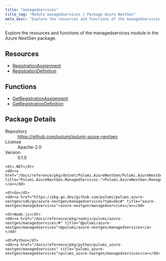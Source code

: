 ```yaml
---
title: "managedservices"
title_tag: "Module managedservices | Package Azure NextGen"
meta_desc: "Explore the resources and functions of the managedservices module in the Azure NextGen package."
---
```


<!-- WARNING: this file was generated by Pulumi Docs Generator. -->
<!-- Do not edit by hand unless you're certain you know what you are doing! -->

Explore the resources and functions of the managedservices module in the Azure NextGen package.

<h2 id="resources">Resources</h2>
<ul class="api">
    <li><a href="registrationassignment" title="RegistrationAssignment"><span class="symbol resource"></span>RegistrationAssignment</a></li>
    <li><a href="registrationdefinition" title="RegistrationDefinition"><span class="symbol resource"></span>RegistrationDefinition</a></li>
</ul>

<h2 id="functions">Functions</h2>
<ul class="api">
    <li><a href="getregistrationassignment" title="GetRegistrationAssignment"><span class="symbol function"></span>GetRegistrationAssignment</a></li>
    <li><a href="getregistrationdefinition" title="GetRegistrationDefinition"><span class="symbol function"></span>GetRegistrationDefinition</a></li>
</ul>

<h2 id="package-details">Package Details</h2>
<dl class="package-details">
	<dt>Repository</dt>
	<dd><a href="https://github.com/pulumi/pulumi-azure-nextgen">https://github.com/pulumi/pulumi-azure-nextgen</a></dd>
	<dt>License</dt>
	<dd>Apache-2.0</dd>
	<dt>Version</dt>
	<dd>0.1.0</dd>
</dl>



<dl class="tabular">

    <dt>.NET</dt>
    <dd><a href="/docs/reference/pkg/dotnet/Pulumi.AzureNextGen/Pulumi.AzureNextGen.ManagedServices..html" title="Pulumi.AzureNextGen.ManagedServices.">Pulumi.AzureNextGen.ManagedServices.</a></dd>

    <dt>Go</dt>
    <dd><a href="https://pkg.go.dev/github.com/pulumi/pulumi-azure-nextgen/sdk/go/azure-nextgen/managedservices?tab=doc#" title="azure-nextgen/managedservices">azure-nextgen/managedservices</a></dd>

    <dt>Node.js</dt>
    <dd><a href="/docs/reference/pkg/nodejs/pulumi/azure-nextgen/managedservices/#" title="@pulumi/azure-nextgen/managedservices">@pulumi/azure-nextgen/managedservices</a></dd>

    <dt>Python</dt>
    <dd><a href="/docs/reference/pkg/python/pulumi_azure-nextgen/managedservices" title="pulumi_azure-nextgen/managedservices">pulumi_azure-nextgen/managedservices</a></dd>

</dl>

